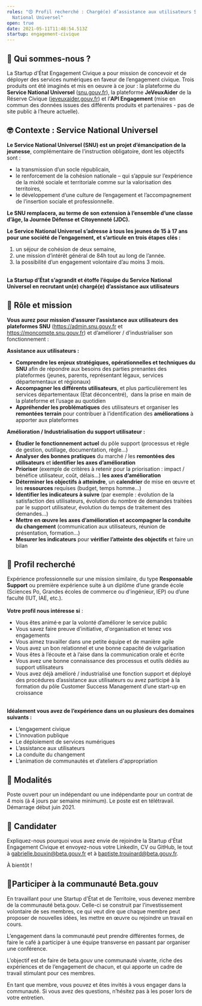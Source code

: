 ```yaml
---
roles: "😍 Profil recherché : Chargé(e) d’assistance aux utilisateurs Service
  National Universel"
open: true
date: 2021-05-11T11:48:54.513Z
startup: engagement-civique
---
```

<!--StartFragment-->

## 👋 Qui sommes-nous ?

La Startup d'État Engagement Civique a pour mission de concevoir et de déployer des services numériques en faveur de l’engagement civique. Trois produits ont été imaginés et mis en oeuvre à ce jour : la plateforme du **Service National Universel** ([snu.gouv.fr](https://www.snu.gouv.fr/)), la plateforme **JeVeuxAider** de la Réserve Civique ([jeveuxaider.gouv.fr](https://jeveuxaider.gouv.fr/)) et l’**API Engagement** (mise en commun des données issues des différents produits et partenaires - pas de site public à l’heure actuelle).

## 🤓 Contexte : Service National Universel

**Le Service National Universel (SNU) est un projet d’émancipation de la jeunesse**, complémentaire de l’instruction obligatoire, dont les objectifs sont :

* la transmission d’un socle républicain,
* le renforcement de la cohésion nationale – qui s’appuie sur l’expérience de la mixité sociale et territoriale comme sur la valorisation des territoires,
* le développement d’une culture de l’engagement et l’accompagnement de l’insertion sociale et professionnelle.

**Le SNU remplacera, au terme de son extension à l’ensemble d’une classe d’âge, la Journée Défense et Citoyenneté (JDC).**

**Le Service National Universel s’adresse à tous les jeunes de 15 à 17 ans pour une société de l’engagement, et s’articule en trois étapes clés :** 

1. un séjour de cohésion de deux semaine, 
2. une mission d’intérêt général de 84h tout au long de l’année.
3. la possibilité d’un engagement volontaire d’au moins 3 mois.

**\
La Startup d’État s’agrandit et étoffe l’équipe du Service National Universel en recrutant un(e) chargé(e) d’assistance aux utilisateurs**



## 🎯 Rôle et mission

**Vous aurez pour mission d’assurer l’assistance aux utilisateurs des plateformes SNU** (https://admin.snu.gouv.fr et https://moncompte.snu.gouv.fr) et d’améliorer / d’industrialiser son fonctionnement : 

**Assistance aux utilisateurs :**

* **Comprendre les enjeux stratégiques, opérationnelles et techniques du SNU** afin de répondre aux besoins des parties prenantes des plateformes (jeunes, parents, représentant légaux, services départementaux et régionaux)
* **Accompagner les différents utilisateurs**, et plus particulièrement les services départementaux (Etat déconcentré),  dans la prise en main de la plateforme et l’usage au quotidien
* **Appréhender les problématiques** des utilisateurs et organiser les **remontées terrain** pour contribuer à l’identification des **améliorations** à apporter aux plateformes

**Amélioration / Industrialisation du support utilisateur :**

* **Étudier le fonctionnement actuel** du pôle support (processus et règle de gestion, outillage, documentation, règle…)
* **Analyser des bonnes pratiques** du marché / les **remontées des utilisateurs** et **identifier les axes d’amélioration** 
* **Prioriser** (exemple de critères à retenir pour la priorisation : impact / bénéfice utilisateur, coût, délais...) **les axes d’amélioration** 
* **Déterminer les objectifs à atteindre**, un **calendrier** de mise en œuvre et les **ressources** requises (budget, temps homme…)
* **Identifier les indicateurs à suivre** (par exemple : évolution de la satisfaction des utilisateurs, évolution du nombre de demandes traitées par le support utilisateur, évolution du temps de traitement des demandes…)
* **Mettre en œuvre les axes d’amélioration et accompagner la conduite du changement** (communication aux utilisateurs, réunion de présentation, formation…)
* **Mesurer les indicateurs** pour **vérifier l’atteinte des objectifs** et faire un bilan



## 🔎 Profil recherché

Expérience professionnelle sur une mission similaire, du type **Responsable Support** ou première expérience suite à un diplôme d’une grande école (Sciences Po, Grandes écoles de commerce ou d'ingénieur, IEP) ou d’une faculté (IUT, IAE, etc.).\
\
**Votre profil nous intéresse si** :

* Vous êtes animé·e par la volonté d’améliorer le service public
* Vous savez faire preuve d’initiative, d'organisation et tenez vos engagements
* Vous aimez travailler dans une petite équipe et de manière agile
* Vous avez un bon relationnel et une bonne capacité de vulgarisation
* Vous êtes à l’écoute et à l’aise dans la communication orale et écrite
* Vous avez une bonne connaissance des processus et outils dédiés au support utilisateurs
* Vous avez déjà amélioré / industrialisé une fonction support et déployé des procédures d’assistance aux utilisateurs ou avez participé à la formation du pôle Customer Success Management d’une start-up en croissance

\
**Idéalement vous avez de l’expérience dans un ou plusieurs des domaines suivants :**

* L’engagement civique
* L’innovation publique
* Le déploiement de services numériques
* L’assistance aux utilisateurs
* La conduite du changement
* L’animation de communautés et d’ateliers d'appropriation 

## 📝 Modalités

Poste ouvert pour un indépendant ou une indépendante pour un contrat de 4 mois (à 4 jours par semaine minimum). Le poste est en télétravail. Démarrage début juin 2021.

## 🚀 Candidater

Expliquez-nous pourquoi vous avez envie de rejoindre la Startup d'État Engagement Civique et envoyez-nous votre LinkedIn, CV ou GitHub, le tout à [gabrielle.bouxin@beta.gouv.fr](mailto:gabrielle.bouxin@beta.gouv.fr) et à [baptiste.trouinard@beta.gouv.fr](mailto:baptiste.trouinard@beta.gouv.fr). 

À bientôt !

## 🤝Participer à la communauté Beta.gouv

En travaillant pour une Startup d'État et de Territoire, vous devenez membre de la communauté beta.gouv. Celle-ci se construit par l’investissement volontaire de ses membres, ce qui veut dire que chaque membre peut proposer de nouvelles idées, les mettre en œuvre ou rejoindre un travail en cours.

L’engagement dans la communauté peut prendre différentes formes, de faire le café à participer à une équipe transverse en passant par organiser une conférence.

L’objectif est de faire de beta.gouv une communauté vivante, riche des expériences et de l’engagement de chacun, et qui apporte un cadre de travail stimulant pour ces membres.

En tant que membre, vous pouvez et êtes invités à vous engager dans la communauté. Si vous avez des questions, n’hésitez pas à les poser lors de votre entretien.
